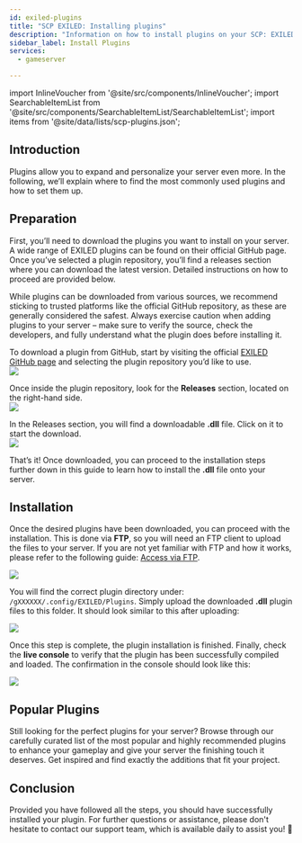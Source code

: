 ```yaml
---
id: exiled-plugins
title: "SCP EXILED: Installing plugins"
description: "Information on how to install plugins on your SCP: EXILED  server from ZAP-Hosting "
sidebar_label: Install Plugins
services:
  - gameserver

---
```


import InlineVoucher from '@site/src/components/InlineVoucher';
import SearchableItemList from '@site/src/components/SearchableItemList/SearchableItemList';
import items from '@site/data/lists/scp-plugins.json';


## Introduction

Plugins allow you to expand and personalize your server even more. In the following, we’ll explain where to find the most commonly used plugins and how to set them up.

<InlineVoucher />

## Preparation

First, you’ll need to download the plugins you want to install on your server. A wide range of EXILED plugins can be found on their official GitHub page. Once you’ve selected a plugin repository, you’ll find a releases section where you can download the latest version. Detailed instructions on how to proceed are provided below.

While plugins can be downloaded from various sources, we recommend sticking to trusted platforms like the official GitHub repository, as these are generally considered the safest. Always exercise caution when adding plugins to your server – make sure to verify the source, check the developers, and fully understand what the plugin does before installing it.

To download a plugin from GitHub, start by visiting the official [EXILED GitHub page](https://github.com/Exiled-Team) and selecting the plugin repository you’d like to use.  
![](https://screensaver01.zap-hosting.com/index.php/s/6cCEZGEBKNnJ4o4/preview)  

Once inside the plugin repository, look for the **Releases** section, located on the right-hand side.  
![](https://screensaver01.zap-hosting.com/index.php/s/fteeKrPYmRZknBq/preview)  

In the Releases section, you will find a downloadable **.dll** file. Click on it to start the download.  
![](https://screensaver01.zap-hosting.com/index.php/s/WzB3qHEb37kkBKs/preview)  

That’s it! Once downloaded, you can proceed to the installation steps further down in this guide to learn how to install the **.dll** file onto your server.


## Installation

Once the desired plugins have been downloaded, you can proceed with the installation. This is done via **FTP**, so you will need an FTP client to upload the files to your server. If you are not yet familiar with FTP and how it works, please refer to the following guide: [Access via FTP](gameserver-ftpaccess.md).

![](https://screensaver01.zap-hosting.com/index.php/s/pr5s8ySnpBN7qjC/preview)

You will find the correct plugin directory under: ```/gXXXXXX/.config/EXILED/Plugins```. Simply upload the downloaded **.dll** plugin files to this folder. It should look similar to this after uploading:  

![](https://screensaver01.zap-hosting.com/index.php/s/MRJHcdGpwSb2agK/preview)

Once this step is complete, the plugin installation is finished. Finally, check the **live console** to verify that the plugin has been successfully compiled and loaded. The confirmation in the console should look like this:  

![](https://screensaver01.zap-hosting.com/index.php/s/NtN6T5fPif3ngEW/preview)



## Popular Plugins

Still looking for the perfect plugins for your server? Browse through our carefully curated list of the most popular and highly recommended plugins to enhance your gameplay and give your server the finishing touch it deserves. Get inspired and find exactly the additions that fit your project.

<SearchableItemList items={items} />


## Conclusion

Provided you have followed all the steps, you should have successfully installed your plugin.  For further questions or assistance, please don't hesitate to contact our support team, which is available daily to assist you! 🙂

<InlineVoucher />
